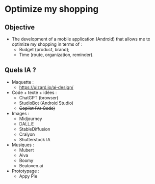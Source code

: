 # Optimize my shopping

## Objective

- The development of a mobile application (Android) that allows me to optimize my shopping in terms of :
    - Budget (product, brand);
    - Time (route, organization, reminder).

## Quels IA ?

- Maquette : 
    - https://uizard.io/ai-design/
- Code + texte + idées :
    - ChatGPT (browser)
    - StudioBot (Android Studio)
    - ~~Copilot (Vs Code)~~
- Images :
    - Midjourney
    - DALL.E
    - StableDiffusion
    - Craiyon
    - Shutterstock IA
- Musiques :
    - Mubert
    - Aiva
    - Boomy
    - Beatoven.ai
- Prototypage :
    - Appy Pie